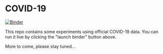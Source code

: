 # COVID-19

[![Binder](https://mybinder.org/badge_logo.svg)](https://mybinder.org/v2/gh/deeplook/covid-19/master?urlpath=lab) 

This repo contains some experiments using official COVID-19 data. You can run it live by clicking the "launch binder" button above.

More to come, please stay tuned...
